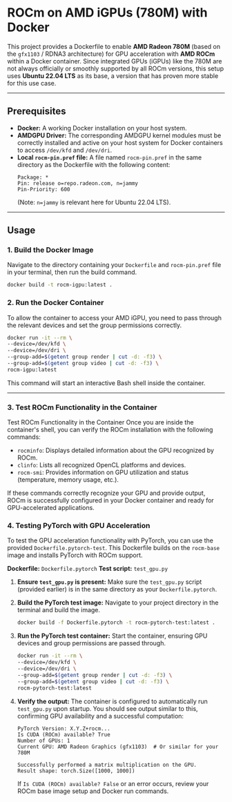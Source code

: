 # ROCm on AMD iGPUs (780M) with Docker

This project provides a Dockerfile to enable **AMD Radeon 780M** (based on the `gfx1103` / RDNA3 architecture) for GPU acceleration with **AMD ROCm** within a Docker container. Since integrated GPUs (iGPUs) like the 780M are not always officially or smoothly supported by all ROCm versions, this setup uses **Ubuntu 22.04 LTS** as its base, a version that has proven more stable for this use case.

---

## Prerequisites

* **Docker:** A working Docker installation on your host system.
* **AMDGPU Driver:** The corresponding AMDGPU kernel modules must be correctly installed and active on your host system for Docker containers to access `/dev/kfd` and `/dev/dri`.
* **Local `rocm-pin.pref` file:** A file named `rocm-pin.pref` in the same directory as the Dockerfile with the following content:
    ```
    Package: *
    Pin: release o=repo.radeon.com, n=jammy
    Pin-Priority: 600
    ```
    (Note: `n=jammy` is relevant here for Ubuntu 22.04 LTS).

---

## Usage

### 1. Build the Docker Image

Navigate to the directory containing your `Dockerfile` and `rocm-pin.pref` file in your terminal, then run the build command.

```bash
docker build -t rocm-igpu:latest .
```

### 2. Run the Docker Container
To allow the container to access your AMD iGPU, you need to pass through the relevant devices and set the group permissions correctly.

```bash
docker run -it --rm \
--device=/dev/kfd \
--device=/dev/dri \
--group-add=$(getent group render | cut -d: -f3) \
--group-add=$(getent group video | cut -d: -f3) \
rocm-igpu:latest
```

This command will start an interactive Bash shell inside the container.

---

### 3. Test ROCm Functionality in the Container

Test ROCm Functionality in the Container
Once you are inside the container's shell, you can verify the ROCm installation with the following commands:

- `rocminfo`: Displays detailed information about the GPU recognized by ROCm. 
- `clinfo`: Lists all recognized OpenCL platforms and devices.
- `rocm-smi`: Provides information on GPU utilization and status (temperature, memory usage, etc.).

If these commands correctly recognize your GPU and provide output, ROCm is successfully configured in your Docker container and ready for GPU-accelerated applications.

### 4. Testing PyTorch with GPU Acceleration

To test the GPU acceleration functionality with PyTorch, you can use the provided `Dockerfile.pytorch-test`. This Dockerfile builds on the `rocm-base` image and installs PyTorch with ROCm support.

**Dockerfile:** `Dockerfile.pytorch`
**Test script:** `test_gpu.py`

1.  **Ensure `test_gpu.py` is present:**
    Make sure the `test_gpu.py` script (provided earlier) is in the same directory as your `Dockerfile.pytorch`.

2.  **Build the PyTorch test image:**
    Navigate to your project directory in the terminal and build the image.
    ```bash
    docker build -f Dockerfile.pytorch -t rocm-pytorch-test:latest .
    ```

3.  **Run the PyTorch test container:**
    Start the container, ensuring GPU devices and group permissions are passed through.
    ```bash
    docker run -it --rm \
    --device=/dev/kfd \
    --device=/dev/dri \
    --group-add=$(getent group render | cut -d: -f3) \
    --group-add=$(getent group video | cut -d: -f3) \
    rocm-pytorch-test:latest
    ```

4.  **Verify the output:**
    The container is configured to automatically run `test_gpu.py` upon startup. You should see output similar to this, confirming GPU availability and a successful computation:

    ```
    PyTorch Version: X.Y.Z+rocm...
    Is CUDA (ROCm) available? True
    Number of GPUs: 1
    Current GPU: AMD Radeon Graphics (gfx1103)  # Or similar for your 780M

    Successfully performed a matrix multiplication on the GPU.
    Result shape: torch.Size([1000, 1000])
    ```

    If `Is CUDA (ROCm) available? False` or an error occurs, review your ROCm base image setup and Docker run commands.
